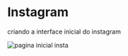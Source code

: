 # Instagram
 criando a interface inicial do instagram
 
![pagina inicial insta](https://user-images.githubusercontent.com/63085957/104775012-68ae7600-5756-11eb-88d7-773caac936ba.png)

